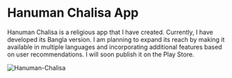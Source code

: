# Hanuman Chalisa App

Hanuman Chalisa is a religious app that I have created. Currently, I have developed its Bangla version. I am planning to expand its reach by making it available in multiple languages and incorporating additional features based on user recommendations. I will soon publish it on the Play Store.

![Hanuman-Chalisa](https://github.com/syket-git/Hanuman-Chalisa-App/assets/39830305/a5334774-8679-4b4e-93ee-8e2f6bdbd867)
